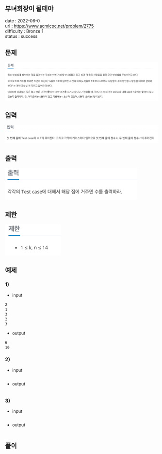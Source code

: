부녀회장이 될테야
---

date : 2022-06-0   
url : https://www.acmicpc.net/problem/2775   
difficulty : Bronze 1   
status : success

문제
---
![img.png](img.png)

입력
---
![img_1.png](img_1.png)

출력
---
![img_2.png](img_2.png)

제한
---
![img_3.png](img_3.png)

예제
--

### 1)
- input
```
2
1
3
2
3
```

- output
```
6
10
```

### 2)

- input
```
```

- output
```
```

### 3)

- input
```
```

- output
```
```

풀이
---

